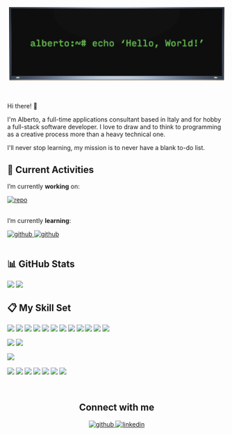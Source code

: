 ![Header](https://github.com/Windyle/windyle/blob/main/assets/header_image.png?raw=true)

<br/>

Hi there! 👋

I'm Alberto, a full-time applications consultant based in Italy and for hobby a full-stack software developer.
I love to draw and to think to programming as a creative process more than a heavy technical one.

I'll never stop learning, my mission is to never have a blank to-do list.

## 🎯 Current Activities

I’m currently **working** on:

<a href="https://github.com/Windyle/integratio" target="_blank" style="margin-top: -5px;">
<img src="https://github-readme-stats.vercel.app/api/pin?username=windyle&repo=integratio&branch=main&show_icons=true&theme=dark" alt=repo />
</a>

<br/>
<br/>

I’m currently **learning**:

<a href="https://svelte.dev" target="_blank" style="margin-bottom: 15px; margin-top: -5px;">
<img src="https://img.shields.io/badge/Svelte-4A4A55?style=flat&logo=svelte&logoColor=FF3E00" alt=github />
</a>

<a href="https://svelte.dev" target="_blank" style="margin-bottom: 15px; margin-top: -5px;">
<img src="https://img.shields.io/badge/Tailwind_CSS-38B2AC?style=flat&logo=tailwind-css&logoColor=white" alt=github />
</a>

<br/>
<br/>

## 📊 GitHub Stats

<p float="left">
    <img width="300" src="https://github-readme-stats.vercel.app/api/top-langs/?username=Windyle&hide_border=true&theme=dark" />
    <img width="300" src="https://github-readme-stats.vercel.app/api?username=Windyle&count_private=true&theme=dark&show_icons=true&hide=contribs,stars&hide_rank=true" />
</p>

## 📋 My Skill Set

![](https://img.shields.io/badge/Code-JavaScript-26733a?style=flat&logo=javascript&logoColor=white) ![](https://img.shields.io/badge/Code-TypeScript-26733a?style=flat&logo=typescript&logoColor=white) ![](https://img.shields.io/badge/Code-CSharp-26733a?style=flat&logo=c-sharp&logoColor=white) ![](https://img.shields.io/badge/Code-Node.JS-26733a?style=flat&logo=node.js&logoColor=white) ![](https://img.shields.io/badge/Code-Electron-26733a?style=flat&logo=electron&logoColor=white) ![](https://img.shields.io/badge/Code-Express.js-26733a?style=flat&logo=express&logoColor=white) ![](https://img.shields.io/badge/Code-Jquery-26733a?style=flat&logo=jquery&logoColor=white) ![](https://img.shields.io/badge/Code-.NET-26733a?style=flat&logo=.net&logoColor=white) ![](https://img.shields.io/badge/Code-PostgreSQL-26733a?style=flat&logo=postgresql&logoColor=white) ![](https://img.shields.io/badge/Code-MySQL-26733a?style=flat&logo=mysql&logoColor=white) ![](https://img.shields.io/badge/Code-SQL_Server-26733a?style=flat&logo=microsoft-sql-server&logoColor=white) ![](https://img.shields.io/badge/Code-SQLite-26733a?style=flat&logo=sqlite&logoColor=white)

![](https://img.shields.io/badge/Style-CSS3-266273?style=flat&logo=css3&logoColor=white) ![](https://img.shields.io/badge/Style-Bootstrap-266273?style=flat&logo=bootstrap&logoColor=white)

![](https://img.shields.io/badge/Test-Mocha-602673?style=flat&logo=mocha&logoColor=white)

![](https://img.shields.io/badge/Tools-NPM-8a3f1d?style=flat&logo=npm&logoColor=white) ![](https://img.shields.io/badge/Tools-Postman-8a3f1d?style=flat&logo=postman&logoColor=white) ![](https://img.shields.io/badge/Tools-Git-8a3f1d?style=flat&logo=git&logoColor=white) ![](https://img.shields.io/badge/Tools-GitHub-8a3f1d?style=flat&logo=github&logoColor=white) ![](https://img.shields.io/badge/Tools-GitLab-8a3f1d?style=flat&logo=gitlab&logoColor=white) ![](https://img.shields.io/badge/Tools-Photoshop-8a3f1d?style=flat&logo=adobe-photoshop&logoColor=white) ![](https://img.shields.io/badge/Tools-Blender-8a3f1d?style=flat&logo=blender&logoColor=white)

<br/>

## <div align="center">Connect with me</div>

<div align="center">
<a href="https://github.com/windyle" target="_blank">
<img src=https://img.shields.io/badge/github-%2324292e.svg?&style=for-the-badge&logo=github&logoColor=white alt=github style="margin-bottom: 5px;" />
</a>
<a href="https://linkedin.com/in/alberto-denti-1b1a581b8" target="_blank">
<img src=https://img.shields.io/badge/linkedin-%231E77B5.svg?&style=for-the-badge&logo=linkedin&logoColor=white alt=linkedin style="margin-bottom: 5px;" />
</a>  
</div>
